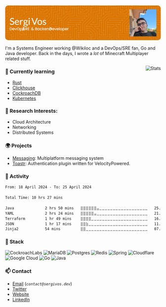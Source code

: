 ![Header](./github-header-image.png)


<!--<p align="left"> <img src="https://komarev.com/ghpvc/?username=sergivb01&label=Profile%20views&color=0e75b6&style=flat" alt="machine-maker" /> </p> -->

I'm a Systems Engineer working @Wikiloc and a DevOps/SRE fan, Go and Java developer. Back in the days, I wrote a _lot_ of Minecraft Multiplayer related stuff.

<img src="https://github-readme-stats.vercel.app/api?username=sergivb01&show_icons=true&theme=prussian" alt="Stats" align="right">

### 📖 Currently learning
  - [Rust](https://www.rust-lang.org)
  - [Clickhouse](https://clickhouse.com)
  - [CockroachDB](https://www.cockroachlabs.com/)
  - [Kubernetes](https://k8s.io)

### 🔬 Research Interests:
  - Cloud Architecture
  - Networking
  - Distributed Systems

### 🌍 Projects
  - [Messaging](https://github.com/sergivb01/Messaging): Multiplatform messaging system
  - [Toastr](https://github.com/sergivb01/Messaging): Authentication plugin written for VelocityPowered.

### 📆 Activity
<!--START_SECTION:waka-->

```txt
From: 18 April 2024 - To: 25 April 2024

Total Time: 10 hrs 27 mins

Java              2 hrs 50 mins   ⣿⣿⣿⣿⣿⣿⣤⣀⣀⣀⣀⣀⣀⣀⣀⣀⣀⣀⣀⣀⣀⣀⣀⣀⣀   25.00 %
YAML              2 hrs 24 mins   ⣿⣿⣿⣿⣿⣤⣀⣀⣀⣀⣀⣀⣀⣀⣀⣀⣀⣀⣀⣀⣀⣀⣀⣀⣀   21.26 %
Terraform         1 hr 49 mins    ⣿⣿⣿⣿⣀⣀⣀⣀⣀⣀⣀⣀⣀⣀⣀⣀⣀⣀⣀⣀⣀⣀⣀⣀⣀   16.11 %
JSON              1 hr 17 mins    ⣿⣿⣷⣀⣀⣀⣀⣀⣀⣀⣀⣀⣀⣀⣀⣀⣀⣀⣀⣀⣀⣀⣀⣀⣀   11.37 %
Jinja2            54 mins         ⣿⣿⣀⣀⣀⣀⣀⣀⣀⣀⣀⣀⣀⣀⣀⣀⣀⣀⣀⣀⣀⣀⣀⣀⣀   07.97 %
```

<!--END_SECTION:waka-->

### 🍕 Stack
![CockroachLabs](https://img.shields.io/badge/Cockroach%20Labs-6933FF?style=for-the-badge&logo=Cockroach%20Labs&logoColor=white)
![MariaDB](https://img.shields.io/badge/MariaDB-003545?style=for-the-badge&logo=mariadb&logoColor=white)
![Postgres](https://img.shields.io/badge/postgres-%23316192.svg?style=for-the-badge&logo=postgresql&logoColor=white)
![Redis](https://img.shields.io/badge/redis-%23DD0031.svg?style=for-the-badge&logo=redis&logoColor=white)
![Spring](https://img.shields.io/badge/spring-%236DB33F.svg?style=for-the-badge&logo=spring&logoColor=white)
![Cloudflare](https://img.shields.io/badge/Cloudflare-F38020?style=for-the-badge&logo=Cloudflare&logoColor=white)
![Google Cloud](https://img.shields.io/badge/GoogleCloud-%234285F4.svg?style=for-the-badge&logo=google-cloud&logoColor=white)
![Go](https://img.shields.io/badge/go-%2300ADD8.svg?style=for-the-badge&logo=go&logoColor=white)
![Java](https://img.shields.io/badge/java-%23ED8B00.svg?style=for-the-badge&logo=java&logoColor=white)

### 📫 Contact
  - [Email](mailto:contact@sergivos.dev) (_`contact@sergivos.dev`_)
  - [Twitter](https://twitter.com/sergivb01/)
  - [Website](https://sergivos.dev)
  - [LinkedIn](https://linkedin.com/in/sergivb01/)
